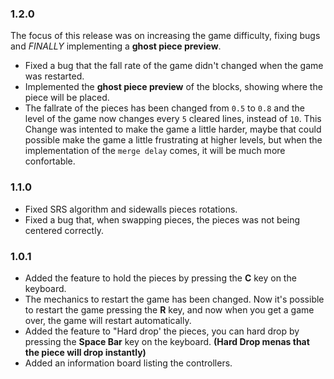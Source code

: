 
### 1.2.0
The focus of this release was on increasing the game difficulty, fixing bugs and *FINALLY* implementing a **ghost piece preview**.

- Fixed a bug that the fall rate of the game didn't changed when the game was restarted.
- Implemented the **ghost piece preview** of the blocks, showing where the piece will be placed.
- The fallrate of the pieces has been changed from `0.5` to `0.8` and the level of the game now changes every `5` cleared lines, instead of `10`. This Change was intented to make the game a little harder, maybe that could possible make the game a little frustrating at higher levels, but when the implementation of the `merge delay` comes, it will be much more confortable.

### 1.1.0
- Fixed SRS algorithm and sidewalls pieces rotations.
- Fixed a bug that, when swapping pieces, the pieces was not being centered correctly.
### 1.0.1
- Added the feature to hold the pieces by pressing the **C** key on the keyboard.
- The mechanics to restart the game has been changed. Now it's possible to restart the game pressing the **R** key, and now when you get a game over, the game will restart automatically.
- Added the feature to "Hard drop' the pieces, you can hard drop by pressing the **Space Bar** key on the keyboard. 
**(Hard Drop menas that the piece will drop instantly)**
- Added an information board listing the controllers.